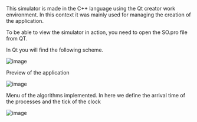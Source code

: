 This simulator is made in the C++ language using the Qt creator work environment. 
In this context it was mainly used for managing the creation of the application.

To be able to view the simulator in action, you need to open the SO.pro file from QT. 

In Qt you will find the following scheme.

![image](https://github.com/s0ymiranda/ProcessPlanningSimulator/assets/113555278/d488087e-f07e-4d4f-a75d-d93536ce9c6d)

Preview of the application

![image](https://github.com/s0ymiranda/ProcessPlanningSimulator/assets/113555278/3bc17147-c18e-41c8-8818-adf522c54e7b)

Menu of the algorithms implemented. In here we define the arrival time of the processes and the tick of the clock

![image](https://github.com/s0ymiranda/ProcessPlanningSimulator/assets/113555278/df5d0530-e9b3-4257-a3c4-6e54ca9dcc5e)


